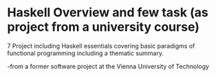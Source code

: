 # Haskell Overview and few task  (as project from a university course)

7 Project including Haskell essentials covering basic paradigms of functional programming including a thematic summary.

-from a former software project at the Vienna University of Technology
